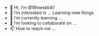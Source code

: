 - 👋 Hi, I’m @Winesbb81 
- 👀 I’m interested in ... Learning new things
- 🌱 I’m currently learning ...
- 💞️ I’m looking to collaborate on ...
- 📫 How to reach me ...

<!---
Winesbb81/Winesbb81 is a ✨ special ✨ repository because its `README.md` (this file) appears on your GitHub profile.
You can click the Preview link to take a look at your changes.
--->
